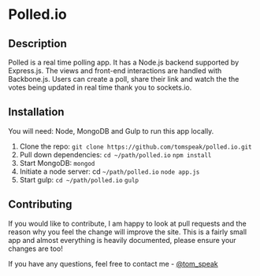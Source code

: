 # Polled.io <deprecated>

## Description
Polled is a real time polling app. It has a Node.js backend supported by Express.js. The views and front-end interactions are handled with Backbone.js. Users can create a poll, share their link and watch the the votes being updated in real time thank you to sockets.io.

## Installation

You will need: Node, MongoDB and Gulp to run this app locally.

1. Clone the repo: `git clone https://github.com/tomspeak/polled.io.git`
2. Pull down dependencies: `cd ~/path/polled.io` `npm install`
3. Start MongoDB: `mongod`
4. Initiate a node server: cd `~/path/polled.io` `node app.js`
5. Start gulp: `cd ~/path/polled.io` `gulp`

## Contributing

If you would like to contribute, I am happy to look at pull requests and the reason why you feel the change will improve the site. This is a fairly small app and almost everything is heavily documented, please ensure your changes are too!

If you have any questions, feel free to contact me - [@tom_speak](https://twitter.com/tom_speak)
